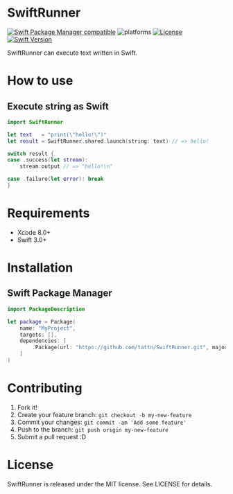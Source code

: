 SwiftRunner
===

[![Swift Package Manager compatible](https://img.shields.io/badge/Swift%20Package%20Manager-compatible-brightgreen.svg)](https://github.com/apple/swift-package-manager)
![platforms](https://img.shields.io/badge/platforms-macOS%20%7C%20Linux-333333.svg)
[![License](https://img.shields.io/github/license/tattn/SwiftRunner.svg)]()
[![Swift Version](https://img.shields.io/badge/Swift-3.0+-F16D39.svg)](https://developer.apple.com/swift)


SwiftRunner can execute text written in Swift.

# How to use

## Execute string as Swift

```swift
import SwiftRunner

let text   = "print(\"hello!\")"
let result = SwiftRunner.shared.launch(string: text) // => hello!

switch result {
case .success(let stream):
    stream.output // => "hello!\n"

case .failure(let error): break
}
```

# Requirements

- Xcode 8.0+
- Swift 3.0+

# Installation

## Swift Package Manager

```swift
import PackageDescription

let package = Package(
    name: "MyProject",
    targets: [],
    dependencies: [
        .Package(url: "https://github.com/tattn/SwiftRunner.git", majorVersion: 1)
    ]
)
```

# Contributing

1. Fork it!
2. Create your feature branch: `git checkout -b my-new-feature`
3. Commit your changes: `git commit -am 'Add some feature'`
4. Push to the branch: `git push origin my-new-feature`
5. Submit a pull request :D

# License

SwiftRunner is released under the MIT license. See LICENSE for details.
